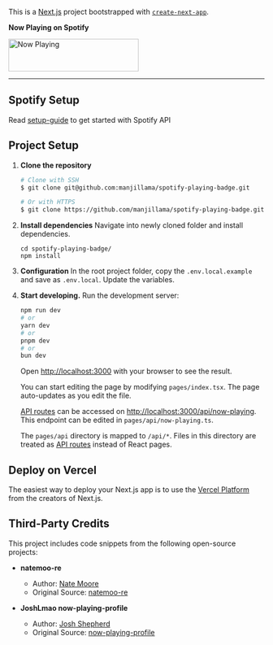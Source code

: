 This is a [Next.js](https://nextjs.org/) project bootstrapped with [`create-next-app`](https://github.com/vercel/next.js/tree/canary/packages/create-next-app).

**Now Playing on Spotify**

<a href="https://github.com/manjillama/spotify-playing-badge">
    <img src="https://spotify-playing-badge.vercel.app/api/now-playing" width="256" height="64" alt="Now Playing">
</a>

<hr/>

## Spotify Setup

Read [setup-guide](./setup-guide.md) to get started with Spotify API

## Project Setup

1. **Clone the repository**

   ```bash
   # Clone with SSH
   $ git clone git@github.com:manjillama/spotify-playing-badge.git

   # Or with HTTPS
   $ git clone https://github.com/manjillama/spotify-playing-badge.git
   ```

2. **Install dependencies**
   Navigate into newly cloned folder and install dependencies.

   ```shell
   cd spotify-playing-badge/
   npm install
   ```

3. **Configuration**
   In the root project folder, copy the `.env.local.example` and save as `.env.local`. Update the variables.

4. **Start developing.**
   Run the development server:

   ```bash
   npm run dev
   # or
   yarn dev
   # or
   pnpm dev
   # or
   bun dev
   ```

   Open [http://localhost:3000](http://localhost:3000) with your browser to see the result.

   You can start editing the page by modifying `pages/index.tsx`. The page auto-updates as you edit the file.

   [API routes](https://nextjs.org/docs/api-routes/introduction) can be accessed on [http://localhost:3000/api/now-playing](http://localhost:3000/api/hello). This endpoint can be edited in `pages/api/now-playing.ts`.

   The `pages/api` directory is mapped to `/api/*`. Files in this directory are treated as [API routes](https://nextjs.org/docs/api-routes/introduction) instead of React pages.

## Deploy on Vercel

The easiest way to deploy your Next.js app is to use the [Vercel Platform](https://vercel.com/new?utm_medium=default-template&filter=next.js&utm_source=create-next-app&utm_campaign=create-next-app-readme) from the creators of Next.js.

## Third-Party Credits

This project includes code snippets from the following open-source projects:

- **natemoo-re**

  - Author: [Nate Moore
    ](https://github.com/natemoo-re)
  - Original Source: [natemoo-re](https://github.com/natemoo-re/natemoo-re)

- **JoshLmao now-playing-profile**
  - Author: [Josh Shepherd
    ](https://github.com/JoshLmao)
  - Original Source: [now-playing-profile](https://github.com/JoshLmao/now-playing-profile)
